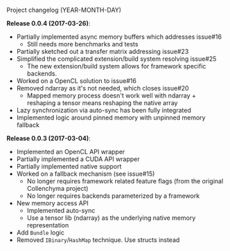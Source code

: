 Project changelog (YEAR-MONTH-DAY)

**Release 0.0.4 (2017-03-26)**:

* Partially implemented async memory buffers which addresses issue#16
    * Still needs more benchmarks and tests
* Partially sketched out a transfer matrix addressing issue#23
* Simplified the complicated extension/build system resolving issue#25
    * The new extension/build system allows for framework specific backends.
* Worked on a OpenCL solution to issue#16
* Removed ndarray as it's not needed, which closes issue#20
    * Mapped memory process doesn't work well with ndarray + reshaping a tensor means reshaping
    the native array
* Lazy synchronization via auto-sync has been fully integrated
* Implemented logic around pinned memory with unpinned memory fallback

**Release 0.0.3 (2017-03-04)**:

* Implemented an OpenCL API wrapper
* Partially implemented a CUDA API wrapper
* Partially implemented native support
* Worked on a fallback mechanism (see issue#15)
    * No longer requires framework related feature flags (from the original Collenchyma project)
    * No longer requires backends parameterized by a framework
* New memory access API
    * Implemented auto-sync
    * Use a tensor lib (ndarray) as the underlying native memory representation
* Add `Bundle` logic
* Removed `IBinary`/`HashMap` technique. Use structs instead
